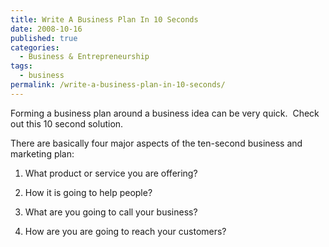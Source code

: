 ```yaml
---
title: Write A Business Plan In 10 Seconds
date: 2008-10-16
published: true
categories:
  - Business & Entrepreneurship
tags:
  - business
permalink: /write-a-business-plan-in-10-seconds/
---
```

Forming a business plan around a business idea can be very quick.  Check out this 10 second solution.

There are basically four major aspects of the ten-second business and marketing plan:

1) What product or service you are offering?

2) How it is going to help people?

3) What are you going to call your business?

4) How are you are going to reach your customers?